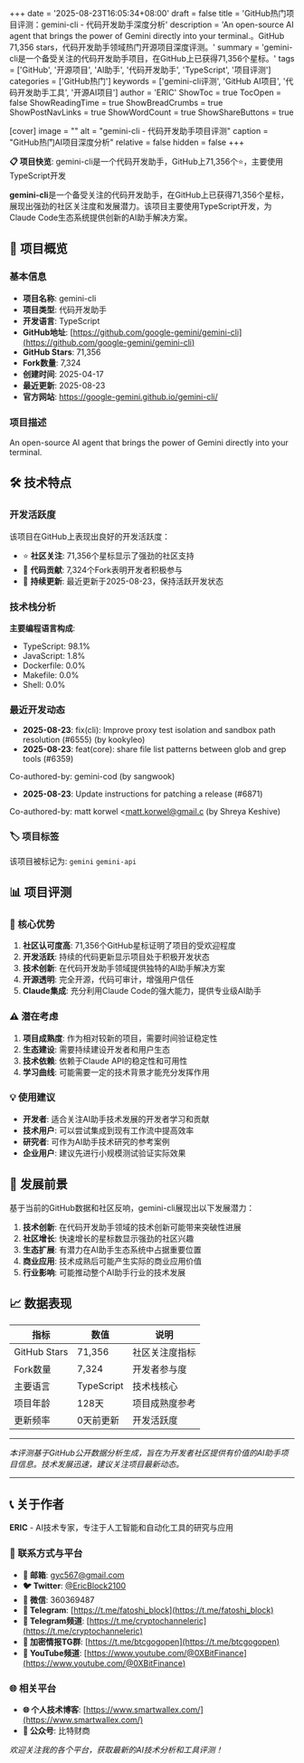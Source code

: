 +++
date = '2025-08-23T16:05:34+08:00'
draft = false
title = 'GitHub热门项目评测：gemini-cli - 代码开发助手深度分析'
description = 'An open-source AI agent that brings the power of Gemini directly into your terminal.。GitHub 71,356 stars，代码开发助手领域热门开源项目深度评测。'
summary = 'gemini-cli是一个备受关注的代码开发助手项目，在GitHub上已获得71,356个星标。'
tags = ['GitHub', '开源项目', 'AI助手', '代码开发助手', 'TypeScript', '项目评测']
categories = ['GitHub热门']
keywords = ['gemini-cli评测', 'GitHub AI项目', '代码开发助手工具', '开源AI项目']
author = 'ERIC'
ShowToc = true
TocOpen = false
ShowReadingTime = true
ShowBreadCrumbs = true
ShowPostNavLinks = true
ShowWordCount = true
ShowShareButtons = true

[cover]
image = ""
alt = "gemini-cli - 代码开发助手项目评测"
caption = "GitHub热门AI项目深度分析"
relative = false
hidden = false
+++

**📋 项目快览**: gemini-cli是一个代码开发助手，GitHub上71,356个⭐，主要使用TypeScript开发

**gemini-cli**是一个备受关注的代码开发助手，在GitHub上已获得71,356个星标，展现出强劲的社区关注度和发展潜力。该项目主要使用TypeScript开发，为Claude Code生态系统提供创新的AI助手解决方案。

## 🎯 项目概览

### 基本信息
- **项目名称**: gemini-cli
- **项目类型**: 代码开发助手
- **开发语言**: TypeScript
- **GitHub地址**: [https://github.com/google-gemini/gemini-cli](https://github.com/google-gemini/gemini-cli)
- **GitHub Stars**: 71,356
- **Fork数量**: 7,324
- **创建时间**: 2025-04-17
- **最近更新**: 2025-08-23
- **官方网站**: https://google-gemini.github.io/gemini-cli/

### 项目描述
An open-source AI agent that brings the power of Gemini directly into your terminal.

## 🛠️ 技术特点

### 开发活跃度
该项目在GitHub上表现出良好的开发活跃度：
- ⭐ **社区关注**: 71,356个星标显示了强劲的社区支持
- 🔄 **代码贡献**: 7,324个Fork表明开发者积极参与
- 📅 **持续更新**: 最近更新于2025-08-23，保持活跃开发状态

### 技术栈分析

**主要编程语言构成**:
- TypeScript: 98.1%
- JavaScript: 1.8%
- Dockerfile: 0.0%
- Makefile: 0.0%
- Shell: 0.0%


### 最近开发动态
- **2025-08-23**: fix(cli): Improve proxy test isolation and sandbox path resolution (#6555) (by kookyleo)
- **2025-08-23**: feat(core): share file list patterns between glob and grep tools (#6359)

Co-authored-by: gemini-cod (by sangwook)
- **2025-08-23**: Update instructions for patching a release (#6871)

Co-authored-by: matt korwel <matt.korwel@gmail.c (by Shreya Keshive)


### 🏷️ 项目标签
该项目被标记为: `gemini` `gemini-api`


## 📊 项目评测

### 🎯 核心优势
1. **社区认可度高**: 71,356个GitHub星标证明了项目的受欢迎程度
2. **开发活跃**: 持续的代码更新显示项目处于积极开发状态
3. **技术创新**: 在代码开发助手领域提供独特的AI助手解决方案
4. **开源透明**: 完全开源，代码可审计，增强用户信任
5. **Claude集成**: 充分利用Claude Code的强大能力，提供专业级AI助手

### ⚠️ 潜在考虑
1. **项目成熟度**: 作为相对较新的项目，需要时间验证稳定性
2. **生态建设**: 需要持续建设开发者和用户生态
3. **技术依赖**: 依赖于Claude API的稳定性和可用性
4. **学习曲线**: 可能需要一定的技术背景才能充分发挥作用

### 💡 使用建议
- **开发者**: 适合关注AI助手技术发展的开发者学习和贡献
- **技术用户**: 可以尝试集成到现有工作流中提高效率
- **研究者**: 可作为AI助手技术研究的参考案例
- **企业用户**: 建议先进行小规模测试验证实际效果

## 🔮 发展前景

基于当前的GitHub数据和社区反响，gemini-cli展现出以下发展潜力：

1. **技术创新**: 在代码开发助手领域的技术创新可能带来突破性进展
2. **社区增长**: 快速增长的星标数显示强劲的社区兴趣
3. **生态扩展**: 有潜力在AI助手生态系统中占据重要位置
4. **商业应用**: 技术成熟后可能产生实际的商业应用价值
5. **行业影响**: 可能推动整个AI助手行业的技术发展

## 📈 数据表现

| 指标 | 数值 | 说明 |
|------|------|------|
| GitHub Stars | 71,356 | 社区关注度指标 |
| Fork数量 | 7,324 | 开发者参与度 |
| 主要语言 | TypeScript | 技术栈核心 |
| 项目年龄 | 128天 | 项目成熟度参考 |
| 更新频率 | 0天前更新 | 开发活跃度 |

---

*本评测基于GitHub公开数据分析生成，旨在为开发者社区提供有价值的AI助手项目信息。技术发展迅速，建议关注项目最新动态。*

---

## 📞 关于作者

**ERIC** - AI技术专家，专注于人工智能和自动化工具的研究与应用

### 🔗 联系方式与平台

- **📧 邮箱**: [gyc567@gmail.com](mailto:gyc567@gmail.com)
- **🐦 Twitter**: [@EricBlock2100](https://twitter.com/EricBlock2100)
- **💬 微信**: 360369487
- **📱 Telegram**: [https://t.me/fatoshi_block](https://t.me/fatoshi_block)
- **📢 Telegram频道**: [https://t.me/cryptochanneleric](https://t.me/cryptochanneleric)
- **👥 加密情报TG群**: [https://t.me/btcgogopen](https://t.me/btcgogopen)
- **🎥 YouTube频道**: [https://www.youtube.com/@0XBitFinance](https://www.youtube.com/@0XBitFinance)

### 🌐 相关平台

- **🌐 个人技术博客**: [https://www.smartwallex.com/](https://www.smartwallex.com/)
- **📖 公众号**: 比特财商

*欢迎关注我的各个平台，获取最新的AI技术分析和工具评测！*

